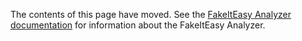 The contents of this page have moved. See
the [FakeItEasy Analyzer documentation](/projects/analyzers/) for information about the FakeItEasy Analyzer.

